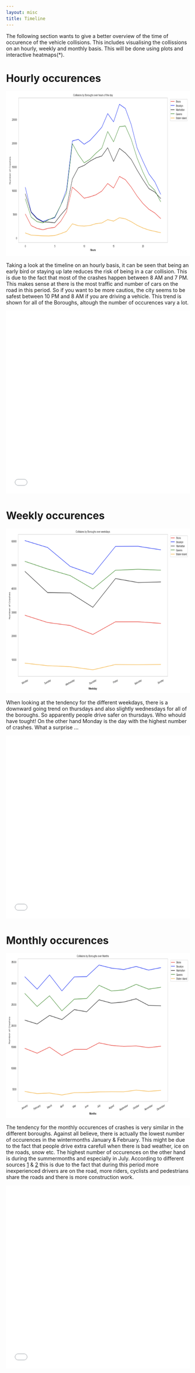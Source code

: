 ```yaml
---
layout: misc
title: Timeline
---
```


The following section wants to give a better overview of the time of occurence of the vehicle collisions. This includes visualising the collissions on an hourly, weekly and monthly basis. This will be done using plots and interactive heatmaps(*).


# Hourly occurences


<img src="hours.jpg" width="550" height="450">


Taking a look at the timeline on an hourly basis, it can be seen that being an early bird or staying up late reduces the risk of being in a car collision. This is due to the fact that most of the crashes happen between 8 AM and 7 PM. This makes sense at there is the most traffic and number of cars on the road in this period. So if you want to be more cautios, the city seems to be safest between 10 PM and 8 AM if you are driving a vehicle. This trend is shown for all of the Boroughs, altough the number of occurences vary a lot. 


<iframe src="map_hourly.html"
    sandbox="allow-same-origin allow-scripts"
    width="100%"
    height="500"
    scrolling="no"
    seamless="seamless"
    frameborder="0">
</iframe>

# Weekly occurences


<img src="weekdays.jpg" width="550" height="450">

When looking at the tendency for the different weekdays, there is a downward going trend on thursdays and also slightly wednesdays for all of the boroughs. So apparently people drive safer on thursdays. Who whould have tought! On the other hand Monday is the day with the highest number of crashes. What a surprise ... 



<iframe src="map_weekly.html"
    sandbox="allow-same-origin allow-scripts"
    width="100%"
    height="500"
    scrolling="no"
    seamless="seamless"
    frameborder="0">
</iframe>


# Monthly occurences


<img src="months.jpg" width="550" height="450">


The tendency for the monthly occurences of crashes is very similar in the different boroughs. Against all believe, there is actually the lowest number of occurences in the wintermonths January & February. This might be due to the fact that people drive extra carefull when there is bad weather, ice on the roads, snow etc. The highest number of occurences on the other hand is during the summermonths and especially in July. According to different sources [1](https://www.hg.org/legal-articles/car-accidents-more-likely-during-summer-40867) & [2](https://www.hg.org/legal-articles/car-accidents-more-likely-during-summer-40867) this is due to the fact that during this period more inexperienced drivers are on the road, more riders, cyclists and pedestrians share the roads and there is more construction work.

<iframe src="map_monthly.html"
    sandbox="allow-same-origin allow-scripts"
    width="100%"
    height="500"
    scrolling="no"
    seamless="seamless"
    frameborder="0">
</iframe>
